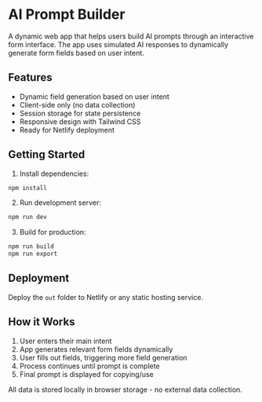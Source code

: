 # AI Prompt Builder

A dynamic web app that helps users build AI prompts through an interactive form interface. The app uses simulated AI responses to dynamically generate form fields based on user intent.

## Features

- Dynamic field generation based on user intent
- Client-side only (no data collection)
- Session storage for state persistence
- Responsive design with Tailwind CSS
- Ready for Netlify deployment

## Getting Started

1. Install dependencies:
```bash
npm install
```

2. Run development server:
```bash
npm run dev
```

3. Build for production:
```bash
npm run build
npm run export
```

## Deployment

Deploy the `out` folder to Netlify or any static hosting service.

## How it Works

1. User enters their main intent
2. App generates relevant form fields dynamically
3. User fills out fields, triggering more field generation
4. Process continues until prompt is complete
5. Final prompt is displayed for copying/use

All data is stored locally in browser storage - no external data collection.